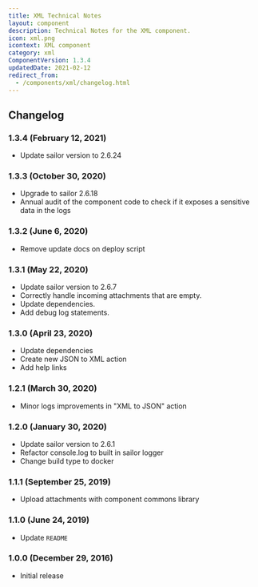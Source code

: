```yaml
---
title: XML Technical Notes
layout: component
description: Technical Notes for the XML component.
icon: xml.png
icontext: XML component
category: xml
ComponentVersion: 1.3.4
updatedDate: 2021-02-12
redirect_from:
  - /components/xml/changelog.html
---
```


## Changelog

### 1.3.4 (February 12, 2021)

* Update sailor version to 2.6.24

### 1.3.3 (October 30, 2020)

* Upgrade to sailor 2.6.18
* Annual audit of the component code to check if it exposes a sensitive data in the logs

### 1.3.2 (June 6, 2020)

* Remove update docs on deploy script

### 1.3.1 (May 22, 2020)

* Update sailor version to 2.6.7
* Correctly handle incoming attachments that are empty.
* Update dependencies.
* Add debug log statements.

### 1.3.0 (April 23, 2020)

* Update dependencies
* Create new JSON to XML action
* Add help links

### 1.2.1 (March 30, 2020)

* Minor logs improvements in "XML to JSON" action

### 1.2.0 (January 30, 2020)

* Update sailor version to 2.6.1
* Refactor console.log to built in sailor logger
* Change build type to docker

### 1.1.1 (September 25, 2019)

* Upload attachments with component commons library

### 1.1.0 (June 24, 2019)

* Update `README`

### 1.0.0 (December 29, 2016)

* Initial release
